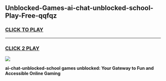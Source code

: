 
## Unblocked-Games-ai-chat-unblocked-school-Play-Free-qqfqz
<h3>
<a href="https://premium76.site?title=ai-chat-unblocked-school&ref=10A">CLICK TO PLAY</a></h3>
<hr>

<h3>
<a href="https://premium76.site?title=ai-chat-unblocked-school&ref=10A">CLICK 2 PLAY</a>
  
</h3>

<a href="https://premium76.site?title=ai-chat-unblocked-school&ref=10A"><img src="https://clearcache.store/games.png"></a>


**ai-chat-unblocked-school games unblocked: Your Gateway to Fun and Accessible Online Gaming**
